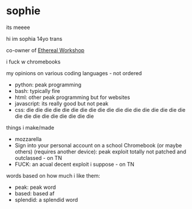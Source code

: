 # sophie
its meeee

hi im sophia 14yo trans

co-owner of [Ethereal Workshop](https://etherealwork.shop)

i fuck w chromebooks

my opinions on various coding languages - not ordered
- python: peak programming
- bash: typically fire
- html: other peak programming but for websites
- javascript: its really good but not peak
- css: die die die die die die die die die die die die die die die die die die die die die die die die die die die

things i make/made
- mozzarella
- Sign into your personal account on a school Chromebook (or maybe others) (requires another device): peak exploit totally not patched and outclassed - on TN
- FUCK: an acual decent exploit i suppose - on TN

words based on how much i like them:
- peak: peak word
- based: based af
- splendid: a splendid word
